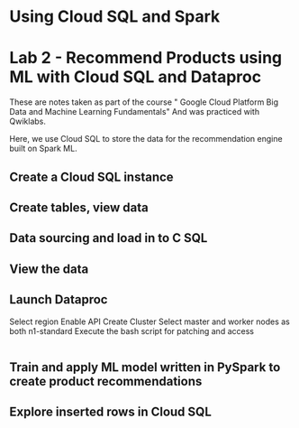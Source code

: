 # Using Cloud SQL and Spark




























# Lab 2 - Recommend Products using ML with Cloud SQL and Dataproc
These are notes taken as part of the course " Google Cloud Platform Big Data and Machine Learning Fundamentals" And was practiced with Qwiklabs.

Here, we use Cloud SQL to store the data for the recommendation engine built on 	Spark ML. 

## Create a Cloud SQL instance
## Create tables, view data
## Data sourcing and load in to C SQL
## View the data
## Launch Dataproc
Select region
Enable API
Create Cluster
Select master and worker nodes as both n1-standard
Execute the bash script for patching and access
```
```
## Train and apply ML model written in PySpark to create product recommendations
## Explore inserted rows in Cloud SQL















<!--stackedit_data:
eyJoaXN0b3J5IjpbLTI4NTkyMTg2NSwxMzA4NDQ4OTc3XX0=
-->
